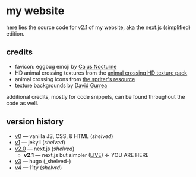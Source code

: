 # my website

here lies the source code for v2.1 of my website, aka the [next.js](https://nextjs.org) (simplified) edition.

## credits

- favicon: eggbug emoji by [Caius Nocturne](https://nocturne.works/cohost)
- HD animal crossing textures from the [animal crossing HD texture pack](https://forums.dolphin-emu.org/Thread-animal-crossing-hd-texture-pack-version-19-august-9th-2024)
- animal crossing icons from [the spriter's resource](https://www.spriters-resource.com/)
- texture backgrounds by [David Gurrea](https://davegh.com/)

additional credits, mostly for code snippets, can be found throughout the code as well.

## version history

- [v0](https://github.com/clairefreehafer/webbed-site) — vanilla JS, CSS, & HTML (_shelved_)
- [v1](https://github.com/clairefreehafer/webbed-site-jekyll) — jekyll (_shelved_)
- [v2.0](https://github.com/clairefreehafer/webbed-site-nextjs/tree/v2) — next.js (_shelved_)
  - **v2.1** — next.js but simpler ([LIVE](https://clairefreehafer.neocities.org)) &larr; YOU ARE HERE
- [v3](https://github.com/clairefreehafer/webbed-site-hugo) — hugo (_shelved-)
- [v4](https://github.com/clairefreehafer/webbed-site-11ty) — 11ty (_shelvrd_)
